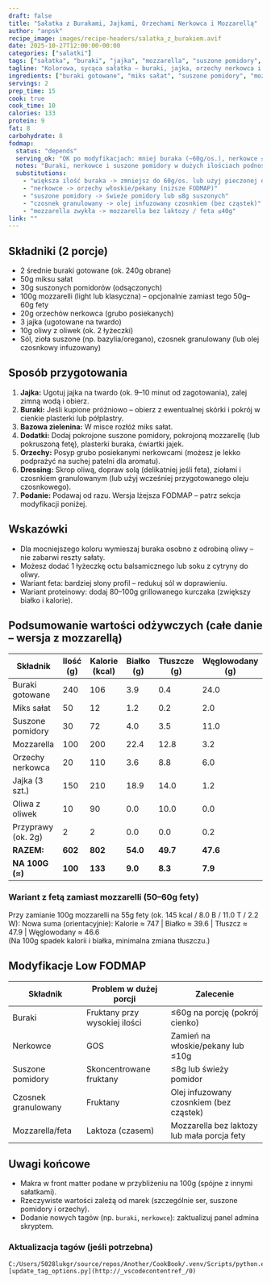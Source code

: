 ```yaml
---
draft: false
title: "Sałatka z Burakami, Jajkami, Orzechami Nerkowca i Mozzarellą"
author: "anpsk"
recipe_image: images/recipe-headers/salatka_z_burakiem.avif
date: 2025-10-27T12:00:00-00:00
categories: ["salatki"]
tags: ["sałatka", "buraki", "jajka", "mozzarella", "suszone pomidory", "nerkowce"]
tagline: "Kolorowa, sycąca sałatka – buraki, jajka, orzechy nerkowca i kremowa mozzarella."
ingredients: ["buraki gotowane", "miks sałat", "suszone pomidory", "mozzarella", "orzechy nerkowca", "jajka", "oliwa z oliwek"]
servings: 2
prep_time: 15
cook: true
cook_time: 10
calories: 133
protein: 9
fat: 8
carbohydrate: 8
fodmap:
  status: "depends"
  serving_ok: "OK po modyfikacjach: mniej buraka (~60g/os.), nerkowce ≤10g/os., suszone pomidory ≤8g, feta ≤40g lub mozzarella bez laktozy."
  notes: "Buraki, nerkowce i suszone pomidory w dużych ilościach podnoszą FODMAP (fruktany, GOS). Jajka, oliwa, miks sałat – niskofodmapowe. Mozzarella bywa tolerowana; feta zwykle OK w małej porcji."
  substitutions:
    - "większa ilość buraka -> zmniejsz do 60g/os. lub użyj pieczonej dyni"
    - "nerkowce -> orzechy włoskie/pekany (niższe FODMAP)"
    - "suszone pomidory -> świeże pomidory lub ≤8g suszonych"
    - "czosnek granulowany -> olej infuzowany czosnkiem (bez cząstek)"
    - "mozzarella zwykła -> mozzarella bez laktozy / feta ≤40g"
link: ""
---
```


## Składniki (2 porcje)
* 2 średnie buraki gotowane (ok. 240g obrane)
* 50g miksu sałat
* 30g suszonych pomidorów (odsączonych)
* 100g mozzarelli (light lub klasyczna) – opcjonalnie zamiast tego 50g–60g fety
* 20g orzechów nerkowca (grubo posiekanych)
* 3 jajka (ugotowane na twardo)
* 10g oliwy z oliwek (ok. 2 łyżeczki)
* Sól, zioła suszone (np. bazylia/oregano), czosnek granulowany (lub olej czosnkowy infuzowany)
  
## Sposób przygotowania
1. **Jajka:** Ugotuj jajka na twardo (ok. 9–10 minut od zagotowania), zalej zimną wodą i obierz.
2. **Buraki:** Jeśli kupione próżniowo – obierz z ewentualnej skórki i pokrój w cienkie plasterki lub półplastry.
3. **Bazowa zielenina:** W misce rozłóż miks sałat. 
4. **Dodatki:** Dodaj pokrojone suszone pomidory, pokrojoną mozzarellę (lub pokruszoną fetę), plasterki buraka, ćwiartki jajek.
5. **Orzechy:** Posyp grubo posiekanymi nerkowcami (możesz je lekko podprażyć na suchej patelni dla aromatu).
6. **Dressing:** Skrop oliwą, dopraw solą (delikatniej jeśli feta), ziołami i czosnkiem granulowanym (lub użyj wcześniej przygotowanego oleju czosnkowego).
7. **Podanie:** Podawaj od razu. Wersja lżejsza FODMAP – patrz sekcja modyfikacji poniżej.

## Wskazówki
* Dla mocniejszego koloru wymieszaj buraka osobno z odrobiną oliwy – nie zabarwi reszty sałaty.
* Możesz dodać 1 łyżeczkę octu balsamicznego lub soku z cytryny do oliwy.
* Wariant feta: bardziej słony profil – redukuj sól w doprawieniu.
* Wariant proteinowy: dodaj 80–100g grillowanego kurczaka (zwiększy białko i kalorie).

## Podsumowanie wartości odżywczych (całe danie – wersja z mozzarellą)

| Składnik              | Ilość (g) | Kalorie (kcal) | Białko (g) | Tłuszcze (g) | Węglowodany (g) |
|-----------------------|-----------|----------------|------------|--------------|-----------------|
| Buraki gotowane       | 240       | 106            | 3.9        | 0.4          | 24.0            |
| Miks sałat            | 50        | 12             | 1.2        | 0.2          | 2.0             |
| Suszone pomidory      | 30        | 72             | 4.0        | 3.5          | 11.0            |
| Mozzarella            | 100       | 200            | 22.4       | 12.8         | 3.2             |
| Orzechy nerkowca      | 20        | 110            | 3.6        | 8.8          | 6.0             |
| Jajka (3 szt.)        | 150       | 210            | 18.9       | 14.0         | 1.2             |
| Oliwa z oliwek        | 10        | 90             | 0.0        | 10.0         | 0.0             |
| Przyprawy (ok. 2g)    | 2         | 2              | 0.0        | 0.0          | 0.2             |
| **RAZEM:**            | **602**   | **802**        | **54.0**   | **49.7**     | **47.6**        |
| **NA 100G (≈)**       | **100**   | **133**        | **9.0**    | **8.3**      | **7.9**         |

### Wariant z fetą zamiast mozzarelli (50–60g fety)
Przy zamianie 100g mozzarelli na 55g fety (ok. 145 kcal / 8.0 B / 11.0 T / 2.2 W):
Nowa suma (orientacyjnie): Kalorie ≈ 747 | Białko ≈ 39.6 | Tłuszcz ≈ 47.9 | Węglowodany ≈ 46.6  
(Na 100g spadek kalorii i białka, minimalna zmiana tłuszczu.)

## Modyfikacje Low FODMAP
| Składnik        | Problem w dużej porcji | Zalecenie                      |
|-----------------|------------------------|--------------------------------|
| Buraki          | Fruktany przy wysokiej ilości | ≤60g na porcję (pokrój cienko) |
| Nerkowce        | GOS                    | Zamień na włoskie/pekany lub ≤10g |
| Suszone pomidory| Skoncentrowane fruktany | ≤8g lub świeży pomidor         |
| Czosnek granulowany | Fruktany           | Olej infuzowany czosnkiem (bez cząstek) |
| Mozzarella/feta | Laktoza (czasem)       | Mozzarella bez laktozy lub mała porcja fety |

## Uwagi końcowe
* Makra w front matter podane w przybliżeniu na 100g (spójne z innymi sałatkami).
* Rzeczywiste wartości zależą od marek (szczególnie ser, suszone pomidory i orzechy).
* Dodanie nowych tagów (np. `buraki`, `nerkowce`): zaktualizuj panel admina skryptem.

### Aktualizacja tagów (jeśli potrzebna)
```pwsh
C:/Users/5028lukgr/source/repos/Another/CookBook/.venv/Scripts/python.exe [update_tag_options.py](http://_vscodecontentref_/0)